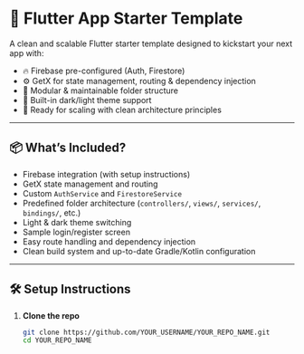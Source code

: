# 🚀 Flutter App Starter Template

A clean and scalable Flutter starter template designed to kickstart your next app with:

- 🔥 Firebase pre-configured (Auth, Firestore)
- ⚙️ GetX for state management, routing & dependency injection
- 🧱 Modular & maintainable folder structure
- 🌙 Built-in dark/light theme support
- 🧪 Ready for scaling with clean architecture principles

---

## 📦 What’s Included?

- Firebase integration (with setup instructions)
- GetX state management and routing
- Custom `AuthService` and `FirestoreService`
- Predefined folder architecture (`controllers/`, `views/`, `services/`, `bindings/`, etc.)
- Light & dark theme switching
- Sample login/register screen
- Easy route handling and dependency injection
- Clean build system and up-to-date Gradle/Kotlin configuration

---

## 🛠 Setup Instructions

1. **Clone the repo**
   ```bash
   git clone https://github.com/YOUR_USERNAME/YOUR_REPO_NAME.git
   cd YOUR_REPO_NAME
